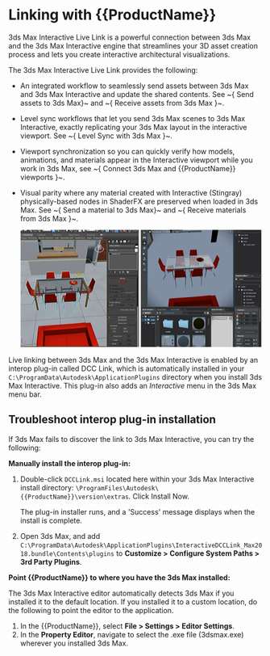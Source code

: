 # Linking with {{ProductName}}

3ds Max Interactive Live Link is a powerful connection between 3ds Max and the 3ds Max Interactive engine that streamlines your 3D asset creation process and lets you create interactive architectural visualizations.

The 3ds Max Interactive Live Link provides the following:

-   An integrated workflow to seamlessly send assets between 3ds Max and 3ds Max Interactive and update the shared contents. See ~{ Send assets to 3ds Max}~ and ~{ Receive assets from 3ds Max }~.
-   Level sync workflows that let you send 3ds Max scenes to 3ds Max Interactive, exactly replicating your 3ds Max layout in the interactive viewport. See ~{ Level Sync with 3ds Max }~.
-   Viewport synchronization so you can quickly verify how models, animations, and materials appear in the Interactive viewport while you work in 3ds Max, see ~{ Connect 3ds Max and {{ProductName}} viewports }~.
-   Visual parity where any material created with Interactive (Stingray) physically-based nodes in ShaderFX are preserved when loaded in 3ds Max. See ~{ Send a material to 3ds Max}~ and ~{ Receive materials from 3ds Max }~.

    ![](images/live_link.png)

Live linking between 3ds Max and the 3ds Max Interactive is enabled by an interop plug-in called DCC Link, which is automatically installed in your `C:\ProgramData\Autodesk\ApplicationPlugins` directory when you install 3ds Max Interactive. This plug-in also adds an *Interactive* menu in the 3ds Max menu bar.

## Troubleshoot interop plug-in installation

If 3ds Max fails to discover the link to 3ds Max Interactive, you can try the following:

**Manually install the interop plug-in:**

1. Double-click `DCCLink.msi` located here within your 3ds Max Interactive install directory: `\ProgramFiles\Autodesk\ {{ProductName}}\version\extras`. Click Install Now.

    The plug-in installer runs, and a 'Success' message displays when the install is complete.

2.  Open 3ds Max, and add `C:\ProgramData\Autodesk\ApplicationPlugins\InteractiveDCCLink_Max2018.bundle\Contents\plugins` to **Customize > Configure System Paths > 3rd Party Plugins**.

**Point {{ProductName}} to where you have the 3ds Max installed:**

The 3ds Max Interactive editor automatically detects 3ds Max if you installed it to the default location. If you installed it to a custom location, do the following to point the editor to the application.

1. In the {{ProductName}}, select **File > Settings > Editor Settings**.
2. In the **Property Editor**, navigate to select the .exe file (3dsmax.exe) wherever you installed 3ds Max.
